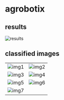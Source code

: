 # agrobotix
## results
![results](https://github.com/user-attachments/assets/90fd6183-2bac-4b32-89b3-35b89d827052)

## classified images
|                    |                    |
|--------------------|--------------------|
| ![img1](https://github.com/user-attachments/assets/544233ee-9289-43aa-9756-64dac3434dc7) | ![img2](https://github.com/user-attachments/assets/bc1f4e52-0481-4af4-8a27-f67d92baedea) |
| ![img3](https://github.com/user-attachments/assets/c1911bdd-8d2f-4b53-81ad-e5472a7cb428) | ![img4](https://github.com/user-attachments/assets/8e0f20a0-1b02-4008-97e8-a1b257a0376a) |
| ![img5](https://github.com/user-attachments/assets/f3d79ca0-62d5-46f7-85fb-4dc33d414a12) | ![img6](https://github.com/user-attachments/assets/4e1dd92c-095e-4239-ba63-75acdcbfee6f) |
| ![img7](https://github.com/user-attachments/assets/4616dbb6-9037-4576-9483-c2f1cd5facfa) |
